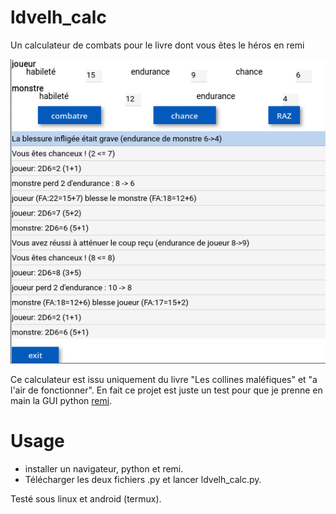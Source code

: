 # ldvelh_calc
Un calculateur de combats pour le livre dont vous êtes le héros en remi

![GUI image](gui.png)

Ce calculateur est issu uniquement du livre "Les collines maléfiques" et "a l'air de fonctionner".
En fait ce projet est juste un test pour que je prenne en main la GUI python [remi](https://github.com/rawpython/remi/).

# Usage
* installer un navigateur, python et remi.
* Télécharger les deux fichiers .py et lancer ldvelh_calc.py.

Testé sous linux et android (termux).
